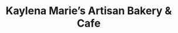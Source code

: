 ---
title: "Kaylena Marie’s Artisan Bakery & Cafe"
url: /east-amherst/kaylena-maries-artisan-bakery-und-cafe/
shop: Bäckerei
---